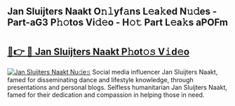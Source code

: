 ## Jan Sluijters Naakt O𝚗𝚕yf𝚊ns L𝚎a𝚔ed N𝚞𝚍es - Part-aG3 P𝚑𝚘tos Vi𝚍𝚎o - H𝚘𝚝 Part L𝚎a𝚔s aPOFm

# <h2><a href="http://kfezu0g.oniu.top/?m=Jan+Sluijters+Naakt">🔗👉 🔴 Jan Sluijters Naakt P𝚑ot𝚘𝚜 V𝚒d𝚎o</a></h2>

[![Jan Sluijters Naakt Nu𝚍e𝚜](https://i.imgur.com/0qMVB7G.gif)](http://kfezu0g.oniu.top/?m=Jan+Sluijters+Naakt)
Social media influencer Jan Sluijters Naakt, famed for disseminating dance and lifestyle knowledge, through presentations and personal blogs. Selfless humanitarian Jan Sluijters Naakt, famed for their dedication and compassion in helping those in need.  
